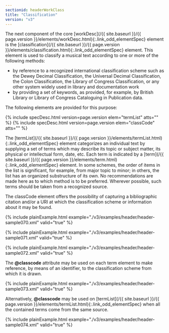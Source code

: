 ```yaml
---
sectionid: headerWorkClass
title: "Classification"
version: "v3"
---
```




The next component of the core [workDesc](/{{ site.baseurl }}/{{ page.version }}/elements/workDesc.html){:.link_odd_elementSpec} element is the [classification](/{{ site.baseurl }}/{{ page.version }}/elements/classification.html){:.link_odd_elementSpec} element. This element is used to classify a musical text
according to one or more of the following methods:


- by reference to a recognized international classification scheme such as the Dewey
Decimal Classification, the Universal Decimal Classification, the Colon Classification,
the Library of Congress Classification, or any other system widely used in library
and
documentation work
- by providing a set of keywords, as provided, for example, by British Library or
Library of Congress Cataloguing in Publication data.

The following elements are provided for this purpose:



{% include specDesc.html version=page.version elem="termList" atts="" %}
{% include specDesc.html version=page.version elem="classCode" atts="" %}



The [termList](/{{ site.baseurl }}/{{ page.version }}/elements/termList.html){:.link_odd_elementSpec} element categorizes an individual text by supplying a
set of terms which may describe its topic or subject matter, its physical or intellectual
form, date, etc. Each term is indicated by a [term](/{{ site.baseurl }}/{{ page.version }}/elements/term.html){:.link_odd_elementSpec} element. In some
schemes, the order of items in the list is significant, for example, from major topic
to
minor; in others, the list has an organized substructure of its own. No recommendations
are
made here as to which method is to be preferred. Wherever possible, such terms should
be
taken from a recognized source.

The classCode element offers the possibility of capturing a bibliographic citation
and/or a
URI at which the classification scheme or information about it may be found.

{% include plainExample.html example="./v3/examples/header/header-sample070.xml" valid="true" %}

{% include plainExample.html example="./v3/examples/header/header-sample071.xml" valid="true" %}

{% include plainExample.html example="./v3/examples/header/header-sample072.xml" valid="true" %}

The **@classcode** attribute may be used on each term element to make reference, by
means of an identifier, to the classification scheme from which it is drawn.

{% include plainExample.html example="./v3/examples/header/header-sample073.xml" valid="true" %}

Alternatively, **@classcode** may be used on [termList](/{{ site.baseurl }}/{{ page.version }}/elements/termList.html){:.link_odd_elementSpec} when all
the contained terms come from the same source.

{% include plainExample.html example="./v3/examples/header/header-sample074.xml" valid="true" %}

